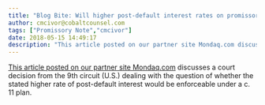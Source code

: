 ```yaml
---
title: "Blog Bite: Will higher post-default interest rates on promissory notes be enforced in the US?"
author: cmcivor@cobaltcounsel.com
tags: ["Promissory Note","cmcivor"]
date: 2018-05-15 14:49:17
description: "This article posted on our partner site Mondaq.com discusses a court decision from the 9th circuit (U.S.) dealing with the question of whether the stated higher rate of post-default interest would b..."
---
```


[This article posted on our partner site Mondaq.com](http://www.mondaq.com/unitedstates/x/543030/Insolvency+Bankruptcy/Recent+Ninth+Circuit+Court+Of+Appeals+Decision+Renders+EntzWhite+Void+Default+Interest+Can+Be+Collected+By+Secured+Creditor+In+Connection+With+A+Cure+Under+Chapter+11+Plan) discusses a court decision from the 9th circuit (U.S.) dealing with the question of whether the stated higher rate of post-default interest would be enforceable under a c. 11 plan.